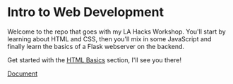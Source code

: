 # Intro to Web Development

Welcome to the repo that goes with my LA Hacks Workshop. You'll start by learning about HTML and CSS, then you'll mix in some JavaScript and finally learn the basics of a Flask webserver on the backend.

Get started with the [HTML Basics](part_1_html/README.md) section, I'll see you there!

[Document](https://docs.google.com/document/d/1QmoSe5aBOLd4V4uLFkIxV362KSY4F1NtXs3Yj4pFTIg/preview#)